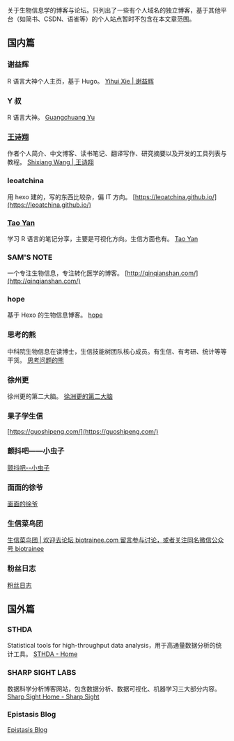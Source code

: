 关于生物信息学的博客与论坛。只列出了一些有个人域名的独立博客，基于其他平台（如简书、CSDN、语雀等）的个人站点暂时不包含在本文章范围。

## 国内篇

### 谢益辉

R 语言大神个人主页，基于 Hugo。
[Yihui Xie | 谢益辉](http://yihui.name/)

### Y 叔

R 语言大神。
[Guangchuang Yu](https://guangchuangyu.github.io/)

### [王诗翔](http://github.com/shixiangwang)

作者个人简介、中文博客、读书笔记、翻译写作、研究摘要以及开发的工具列表与教程。
[Shixiang Wang | 王诗翔](https://shixiangwang.github.io/home/)

### leoatchina

用 hexo 建的，写的东西比较杂，偏 IT 方向。
[https://leoatchina.github.io/](https://leoatchina.github.io/)

### [Tao Yan](https://github.com/ytlogos)

学习 R 语言的笔记分享，主要是可视化方向。生信方面也有。
[Tao Yan](https://taoyan.netlify.app/)

### SAM'S NOTE

一个专注生物信息，专注转化医学的博客。
[http://qinqianshan.com/](http://qinqianshan.com/)

### hope

基于 Hexo 的生物信息博客。
[hope](http://tiramisutes.github.io/)

### 思考的熊

中科院生物信息在读博士，生信技能树团队核心成员。有生信、有考研、统计等等干货。
[思考问题的熊](http://kaopubear.top/)

### 徐州更

徐州更的第二大脑。
[徐洲更的第二大脑](http://xuzhougeng.top/)

### 果子学生信

[https://guoshipeng.com/](https://guoshipeng.com/)

### 颤抖吧——小虫子

[颤抖吧--小虫子](https://www.liguocheng.top/)

### 面面的徐爷

[面面的徐爷](http://xuchunhui.top/)

### 生信菜鸟团

[生信菜鸟团 | 欢迎去论坛 biotrainee.com 留言参与讨论，或者关注同名微信公众号 biotrainee](http://www.bio-info-trainee.com/)

### 粉丝日志

[粉丝日志](http://fens.me/)

## 国外篇

### STHDA

Statistical tools for high-throughput data analysis，用于高通量数据分析的统计工具。
[STHDA - Home](http://www.sthda.com/english/)

### SHARP SIGHT LABS

数据科学分析博客网站，包含数据分析、数据可视化、机器学习三大部分内容。
[Sharp Sight Home - Sharp Sight](https://www.sharpsightlabs.com/)

### Epistasis Blog

[Epistasis Blog](http://www.epistasisblog.org/)
